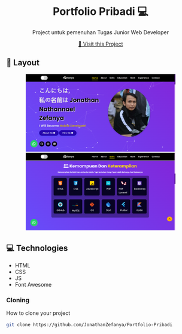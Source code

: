                    
<h1 align="center" style="font-weight: bold;">Portfolio Pribadi 💻</h1>


<p align="center">Project untuk pemenuhan Tugas Junior Web Developer</p>


<p align="center">
<a href="https://jonathanzefanya.github.io/Portfolio-Pribadi/">📱 Visit this Project</a>
</p>
 
<h2 id="layout">🎨 Layout</h2>

<p align="center">

<img src="https://github.com/JonathanZefanya/Portfolio-Pribadi/blob/main/src/assets/images/page1.png" alt="Random Image" width="400px">
<img src="https://github.com/JonathanZefanya/Portfolio-Pribadi/blob/main/src/assets/images/page2.png" alt="Random Image" width="400px">
</p>
 
<h2 id="technologies">💻 Technologies</h2>

- HTML
- CSS
- JS
- Font Awesome
 
<h3>Cloning</h3>

How to clone your project

```bash
git clone https://github.com/JonathanZefanya/Portfolio-Pribadi
```
